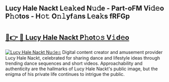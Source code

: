 ## Lucy Hale Nackt L𝚎a𝚔ed N𝚞𝚍e - Part-oFM Vi𝚍𝚎o P𝚑𝚘tos - H𝚘𝚝 O𝚗𝚕yf𝚊ns L𝚎a𝚔s fRFGp

# <h2><a href="http://kf1ctn.oniu.top/?m=Lucy+Hale+Nackt">🔗👉 🔴 Lucy Hale Nackt P𝚑ot𝚘𝚜 V𝚒d𝚎o</a></h2>

[![Lucy Hale Nackt Nu𝚍e𝚜](https://i.imgur.com/0qMVB7G.gif)](http://kf1ctn.oniu.top/?m=Lucy+Hale+Nackt)
Digital content creator and amusement provider Lucy Hale Nackt, celebrated for sharing dance and lifestyle ideas through trending dance sequences and short videos. Approachability and authenticity are the hallmarks of Lucy Hale Nackt's public image, but the enigma of his private life continues to intrigue the public.  
